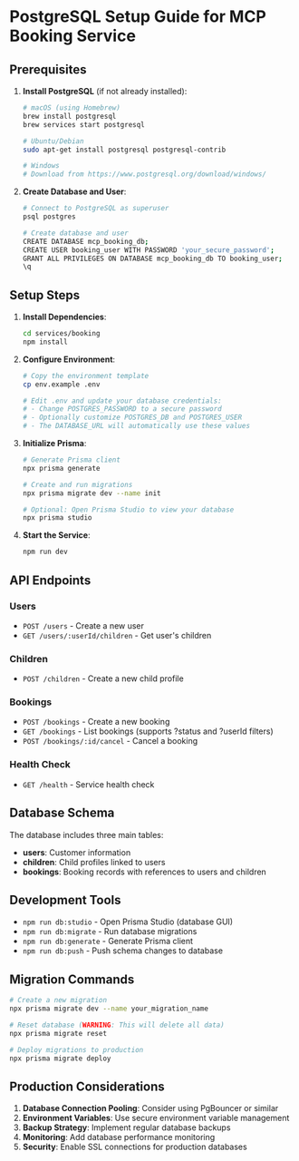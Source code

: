 # PostgreSQL Setup Guide for MCP Booking Service

## Prerequisites

1. **Install PostgreSQL** (if not already installed):
   ```bash
   # macOS (using Homebrew)
   brew install postgresql
   brew services start postgresql
   
   # Ubuntu/Debian
   sudo apt-get install postgresql postgresql-contrib
   
   # Windows
   # Download from https://www.postgresql.org/download/windows/
   ```

2. **Create Database and User**:
   ```bash
   # Connect to PostgreSQL as superuser
   psql postgres
   
   # Create database and user
   CREATE DATABASE mcp_booking_db;
   CREATE USER booking_user WITH PASSWORD 'your_secure_password';
   GRANT ALL PRIVILEGES ON DATABASE mcp_booking_db TO booking_user;
   \q
   ```

## Setup Steps

1. **Install Dependencies**:
   ```bash
   cd services/booking
   npm install
   ```

2. **Configure Environment**:
   ```bash
   # Copy the environment template
   cp env.example .env
   
   # Edit .env and update your database credentials:
   # - Change POSTGRES_PASSWORD to a secure password
   # - Optionally customize POSTGRES_DB and POSTGRES_USER
   # - The DATABASE_URL will automatically use these values
   ```

3. **Initialize Prisma**:
   ```bash
   # Generate Prisma client
   npx prisma generate
   
   # Create and run migrations
   npx prisma migrate dev --name init
   
   # Optional: Open Prisma Studio to view your database
   npx prisma studio
   ```

4. **Start the Service**:
   ```bash
   npm run dev
   ```

## API Endpoints

### Users
- `POST /users` - Create a new user
- `GET /users/:userId/children` - Get user's children

### Children
- `POST /children` - Create a new child profile

### Bookings
- `POST /bookings` - Create a new booking
- `GET /bookings` - List bookings (supports ?status and ?userId filters)
- `POST /bookings/:id/cancel` - Cancel a booking

### Health Check
- `GET /health` - Service health check

## Database Schema

The database includes three main tables:
- **users**: Customer information
- **children**: Child profiles linked to users
- **bookings**: Booking records with references to users and children

## Development Tools

- `npm run db:studio` - Open Prisma Studio (database GUI)
- `npm run db:migrate` - Run database migrations
- `npm run db:generate` - Generate Prisma client
- `npm run db:push` - Push schema changes to database

## Migration Commands

```bash
# Create a new migration
npx prisma migrate dev --name your_migration_name

# Reset database (WARNING: This will delete all data)
npx prisma migrate reset

# Deploy migrations to production
npx prisma migrate deploy
```

## Production Considerations

1. **Database Connection Pooling**: Consider using PgBouncer or similar
2. **Environment Variables**: Use secure environment variable management
3. **Backup Strategy**: Implement regular database backups
4. **Monitoring**: Add database performance monitoring
5. **Security**: Enable SSL connections for production databases 